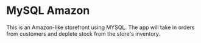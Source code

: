 # MySQL Amazon
This is an Amazon-like storefront using MYSQL. The app will take in orders from customers and deplete stock from the store's inventory.
